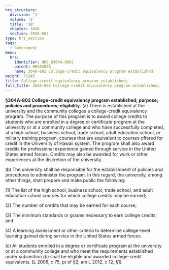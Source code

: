 ```yaml
---
hrs_structure:
  division: '1'
  volume: '5'
  title: '18'
  chapter: 304A
  section: 304A-802
type: hrs_section
tags:
  - Government
menu:
  hrs:
    identifier: HRS_0304A-0802
    parent: HRS0304A
    name: 304A-802 College-credit equivalency program established;
weight: 72245
title: College-credit equivalency program established;
full_title: 304A-802 College-credit equivalency program established;
---
```

**§304A-802 College-credit equivalency program established; purpose; policies and procedures; eligibility.** (a) There is established at the university and the community colleges a college-credit equivalency program. The purpose of this program is to award college credits to students who are enrolled in a degree or certificate program at the university or at a community college and who have successfully completed, at a high school, business school, trade school, adult education school, or military training program, courses that are equivalent to courses offered for credit in the University of Hawaii system. The program shall also award credits for professional experience gained through service in the United States armed forces. Credits may also be awarded for work or other experiences at the discretion of the university.

(b) The university shall be responsible for the establishment of policies and procedures to administer the program. In this regard, the university, among other things, shall prepare and make public the following:

(1) The list of the high school, business school, trade school, and adult education school courses for which college credits may be earned;

(2) The number of credits that may be earned for each course;

(3) The minimum standards or grades necessary to earn college credits; and

(4) A learning assessment or other criteria to determine college-level learning gained during service in the United States armed forces.

(c) All students enrolled in a degree or certificate program at the university or at a community college and who meet the requirements established under subsection (b) shall be eligible and awarded college-credit equivalents. [L 2006, c 75, pt of §2; am L 2012, c 12, §1]
